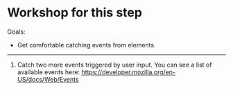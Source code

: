 # Workshop for this step

Goals:

* Get comfortable catching events from elements.

-----

1. Catch two more events triggered by user input. You can see a list
   of available events here:
   https://developer.mozilla.org/en-US/docs/Web/Events
